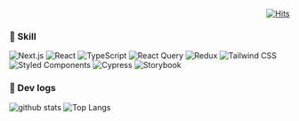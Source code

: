   <div align=end>
	
[![Hits](https://hits.seeyoufarm.com/api/count/incr/badge.svg?url=https%3A%2F%2Fgithub.com%2Fnicehyun&count_bg=%23419FD3&title_bg=%23555555&icon=react.svg&icon_color=%23419FD3&title=%5BTODAY%2FTOTAL%5D&edge_flat=false)](https://hits.seeyoufarm.com)
	
  </div>

### 🚀 Skill
![Next.js](https://img.shields.io/badge/Next.js-000000?style=&logo=next.js&logoColor=white)
![React](https://img.shields.io/badge/React-61DAFB?style=&logo=React&logoColor=white)
![TypeScript](https://img.shields.io/badge/TypeScript-3178C6?style=&logo=typescript&logoColor=white)
![React Query](https://img.shields.io/badge/React_Query-FF4154?style=&logo=react-query&logoColor=white)
![Redux](https://img.shields.io/badge/Redux-764ABC?style=&logo=redux&logoColor=white)
![Tailwind CSS](https://img.shields.io/badge/Tailwind_CSS-38B2AC?style=&logo=tailwind-css&logoColor=white)
![Styled Components](https://img.shields.io/badge/Styled_Components-DB7093?style=&logo=styled-components&logoColor=white)
![Cypress](https://img.shields.io/badge/Cypress-17202C?style=&logo=cypress&logoColor=white)
![Storybook](https://img.shields.io/badge/Storybook-FF4785?style=&logo=storybook&logoColor=white)



### 🚀 Dev logs

![github stats](https://github-readme-stats.vercel.app/api?username=nicehyun&count_private=true&custom_title=Noah's&nbsp;github&nbsp;👀&bg_color=75,61DAFB,6A0DAD&title_color=fff&text_color=fff)
![Top Langs](https://github-readme-stats.vercel.app/api/top-langs/?username=nicehyun&layout=compact&count_private=true&bg_color=75,61DAFB,6A0DAD&title_color=fff&text_color=fff)
